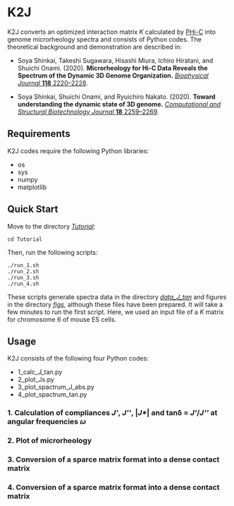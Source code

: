 # K2J

K2J converts an optimized interaction matrix _K_ calculated by [PHi-C](https://github.com/soyashinkai/PHi-C) into genome microrheology spectra and consists of Python codes.
The theoretical background and demonstration are described in:

-   Soya Shinkai, Takeshi Sugawara, Hisashi Miura, Ichiro Hiratani, and Shuichi Onami. (2020). **Microrheology for Hi-C Data Reveals the Spectrum of the Dynamic 3D Genome Organization.** [_Biophysical Journal_ **118** 2220–2228](https://doi.org/10.1016/j.bpj.2020.02.020).

-   Soya Shinkai, Shuichi Onami, and Ryuichiro Nakato. (2020). **Toward understanding the dynamic state of 3D genome.** [_Computational and Structural Biotechnology Journal_ **18** 2259–2269](https://doi.org/10.1016/j.csbj.2020.08.014).

## Requirements

K2J codes require the following Python libraries:

-   os
-   sys
-   numpy
-   matplotlib

## Quick Start

Move to the directory [_Tutorial_](/Tutorial):

    cd Tutorial

Then, run the following scripts:

    ./run_1.sh
    ./run_2.sh
    ./run_3.sh
    ./run_4.sh

These scripts generate spectra data in the directory [_data_J_tan_](/Tutorial/data_J_tan) and figures in the directory [_figs_](/Tutorial/figs), although these files have been prepared.
It will take a few minutes to run the first script.
Here, we used an input file of a _K_ matrix for chromosome 6 of mouse ES cells.

## Usage

K2J consists of the following four Python codes:

-   1_calc_J_tan.py
-   2_plot_Js.py
-   3_plot_spactrum_J_abs.py
-   4_plot_spactrum_tan.py

### 1. Calculation of compliances _J'_, _J''_, |_J\*_| and tanδ = _J'_/_J''_ at angular frequencies _ω_

### 2. Plot of microrheology

### 3. Conversion of a sparce matrix format into a dense contact matrix

### 4. Conversion of a sparce matrix format into a dense contact matrix

